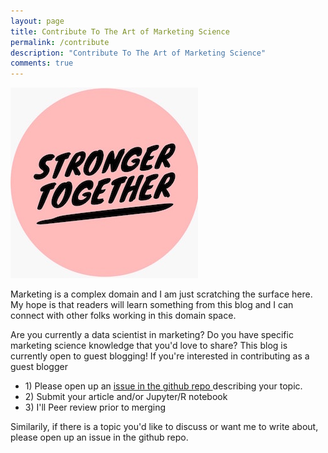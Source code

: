 ```yaml
---
layout: page
title: Contribute To The Art of Marketing Science
permalink: /contribute
description: "Contribute To The Art of Marketing Science"
comments: true
---
```


<div class="row justify-content-between">
<div class="col-md-8 pr-5">

<div class="text-center">
	<img src="assets/images/stronger_together.jpg" alt="guess blog contribute">
</div>

<p>
	Marketing is a complex domain and I am just scratching the surface here. My hope is that readers will learn something from this blog and I can connect with other folks working in this domain space. 
</p>

<p>
	Are you currently a data scientist in marketing? Do you have specific marketing science knowledge that you'd love to share? This blog is currently open to guest blogging! If you're interested in contributing as a guest blogger
</p>

<ul class="skill-list">
	<li>1) Please open up an <a href="https://github.com/artofmarketingscience/artofmarketingscience.github.io/issues"> issue in the github repo </a>describing your topic. </li>
	<li>2) Submit your article and/or Jupyter/R notebook</li>
	<li>3) I'll Peer review prior to merging</li>
</ul>

<p>
	Similarily, if there is a topic you'd like to discuss or want me to write about, please open up an issue in the github repo.
</p>

</div>
</div>